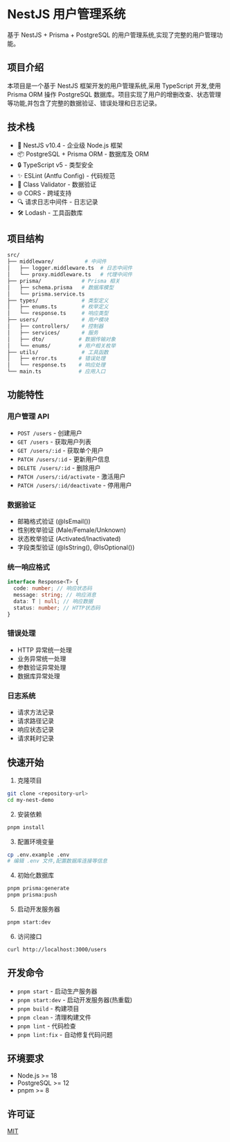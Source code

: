 # NestJS 用户管理系统

基于 NestJS + Prisma + PostgreSQL 的用户管理系统,实现了完整的用户管理功能。

## 项目介绍

本项目是一个基于 NestJS 框架开发的用户管理系统,采用 TypeScript 开发,使用 Prisma ORM 操作 PostgreSQL 数据库。项目实现了用户的增删改查、状态管理等功能,并包含了完整的数据验证、错误处理和日志记录。

## 技术栈

- 🚀 NestJS v10.4 - 企业级 Node.js 框架
- 📦 PostgreSQL + Prisma ORM - 数据库及 ORM
- 🔒 TypeScript v5 - 类型安全
- ✨ ESLint (Antfu Config) - 代码规范
- 📝 Class Validator - 数据验证
- 🌐 CORS - 跨域支持
- 🔍 请求日志中间件 - 日志记录
- 🛠️ Lodash - 工具函数库

## 项目结构

```bash
src/
├── middleware/          # 中间件
│   ├── logger.middleware.ts  # 日志中间件
│   └── proxy.middleware.ts   # 代理中间件
├── prisma/             # Prisma 相关
│   ├── schema.prisma   # 数据库模型
│   └── prisma.service.ts
├── types/              # 类型定义
│   ├── enums.ts        # 枚举定义
│   └── response.ts     # 响应类型
├── users/              # 用户模块
│   ├── controllers/    # 控制器
│   ├── services/       # 服务
│   ├── dto/           # 数据传输对象
│   └── enums/         # 用户相关枚举
├── utils/              # 工具函数
│   ├── error.ts       # 错误处理
│   └── response.ts    # 响应处理
└── main.ts            # 应用入口
```

## 功能特性

### 用户管理 API

- `POST /users` - 创建用户
- `GET /users` - 获取用户列表
- `GET /users/:id` - 获取单个用户
- `PATCH /users/:id` - 更新用户信息
- `DELETE /users/:id` - 删除用户
- `PATCH /users/:id/activate` - 激活用户
- `PATCH /users/:id/deactivate` - 停用用户

### 数据验证

- 邮箱格式验证 (@IsEmail())
- 性别枚举验证 (Male/Female/Unknown)
- 状态枚举验证 (Activated/Inactivated)
- 字段类型验证 (@IsString(), @IsOptional())

### 统一响应格式

```typescript
interface Response<T> {
  code: number; // 响应状态码
  message: string; // 响应消息
  data: T | null; // 响应数据
  status: number; // HTTP状态码
}
```

### 错误处理

- HTTP 异常统一处理
- 业务异常统一处理
- 参数验证异常处理
- 数据库异常处理

### 日志系统

- 请求方法记录
- 请求路径记录
- 响应状态记录
- 请求耗时记录

## 快速开始

1. 克隆项目

```bash
git clone <repository-url>
cd my-nest-demo
```

2. 安装依赖

```bash
pnpm install
```

3. 配置环境变量

```bash
cp .env.example .env
# 编辑 .env 文件,配置数据库连接等信息
```

4. 初始化数据库

```bash
pnpm prisma:generate
pnpm prisma:push
```

5. 启动开发服务器

```bash
pnpm start:dev
```

6. 访问接口

```bash
curl http://localhost:3000/users
```

## 开发命令

- `pnpm start` - 启动生产服务器
- `pnpm start:dev` - 启动开发服务器(热重载)
- `pnpm build` - 构建项目
- `pnpm clean` - 清理构建文件
- `pnpm lint` - 代码检查
- `pnpm lint:fix` - 自动修复代码问题

## 环境要求

- Node.js >= 18
- PostgreSQL >= 12
- pnpm >= 8

## 许可证

[MIT](LICENSE)
